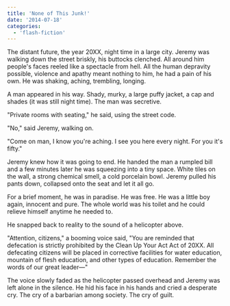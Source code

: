 ```yaml
---
title: 'None of This Junk!'
date: '2014-07-18'
categories:
  - 'flash-fiction'
---
```


The distant future, the year 20XX, night time in a large city. Jeremy was
walking down the street briskly, his buttocks clenched. All around him people's
faces reeled like a spectacle from hell. All the human depravity possible,
violence and apathy meant nothing to him, he had a pain of his own. He was
shaking, aching, trembling, longing.

<!-- truncate -->


A man appeared in his way. Shady, murky, a large puffy jacket, a cap and shades
(it was still night time). The man was secretive.

"Private rooms with seating," he said, using the street code.

"No," said Jeremy, walking on.

"Come on man, I know you're aching. I see you here every night. For you it's
fifty."

Jeremy knew how it was going to end. He handed the man a rumpled bill and a few
minutes later he was squeezing into a tiny space. White tiles on the wall, a
strong chemical smell, a cold porcelain bowl. Jeremy pulled his pants down,
collapsed onto the seat and let it all go.

For a brief moment, he was in paradise. He was free. He was a little boy again,
innocent and pure. The whole world was his toilet and he could relieve himself
anytime he needed to.

He snapped back to reality to the sound of a helicopter above.

"Attention, citizens," a booming voice said, "You are reminded that defecation
is strictly prohibited by the Clean Up Your Act Act of 20XX. All defecating
citizens will be placed in corrective facilities for water education, mountain
of flesh education, and other types of education. Remember the words of our
great leader—"

The voice slowly faded as the helicopter passed overhead and Jeremy was left
alone in the silence. He hid his face in his hands and cried a desperate cry.
The cry of a barbarian among society. The cry of guilt.
